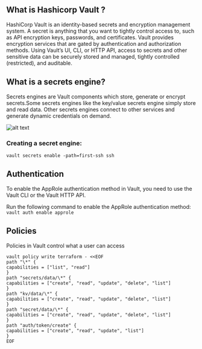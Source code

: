## What is Hashicorp Vault ?

HashiCorp Vault is an identity-based secrets and encryption management system. A secret is anything that you want to tightly control access to, such as API encryption keys, passwords, and certificates. Vault provides encryption services that are gated by authentication and authorization methods. Using Vault’s UI, CLI, or HTTP API, access to secrets and other sensitive data can be securely stored and managed, tightly controlled (restricted), and auditable.

## What is a secrets engine?

Secrets engines are Vault components which store, generate or encrypt secrets.Some secrets engines like the key/value secrets engine simply store and read data. Other secrets engines connect to other services and generate dynamic credentials on demand.

![alt text](https://developer.hashicorp.com/_next/image?url=https%3A%2F%2Fcontent.hashicorp.com%2Fapi%2Fassets%3Fproduct%3Dtutorials%26version%3Dmain%26asset%3Dpublic%252Fimg%252Fvault%252Fvault-triangle.png%26width%3D1641%26height%3D973&w=3840&q=75)

### Creating a secret engine:

`vault secrets enable -path=first-ssh ssh`

## Authentication

To enable the AppRole authentication method in Vault, you need to use the Vault CLI or the Vault HTTP API.

Run the following command to enable the AppRole authentication method:
`vault auth enable approle`

## Policies

Policies in Vault control what a user can access

```
vault policy write terraform - <<EOF
path "\*" {
capabilities = ["list", "read"]
}
path "secrets/data/\*" {
capabilities = ["create", "read", "update", "delete", "list"]
}
path "kv/data/\*" {
capabilities = ["create", "read", "update", "delete", "list"]
}
path "secret/data/\*" {
capabilities = ["create", "read", "update", "delete", "list"]
}
path "auth/token/create" {
capabilities = ["create", "read", "update", "list"]
}
EOF
```
